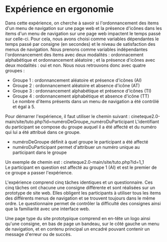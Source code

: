 # Expérience en ergonomie 

Dans cette expérience, on cherche à savoir si l'ordonnancement des items d'un menu de navigation sur une page web et la présence d'icônes dans les items d'un menu de navigation sur une page web impactent le temps passé sur celle-ci. Pour cela, nous avons choisi comme variables dépendantes le temps passé par consigne (en secondes) et le niveau de satisfaction des menus de navigation. Nous prenons comme variables indépendantes l'ordonnancement des items avec deux modalités : ordonnacement alphabétique et ordonnancement aléatoire ; et la présence d'icônes avec deux modalités : oui et non. Nous nous retrouvons donc avec quatre groupes : 
- Groupe 1 : ordonnancement aléatoire et présence d'icônes (AI)
- Groupe 2 : ordonnancement aléatoire et absence d'icône (AT)
- Groupe 3 : ordonnancement alphabétique et présence d'icônes (TI)
- Groupe 4 : ordonnancement alphabétique et absence d'icône (TT)
<br />Le nombre d'items présents dans un menu de navigation a été contrôlé et égal à 5. 

Pour démarrer l'expérience, il faut utiliser le chemin suivant : cineteque2.0-main/site/tuto.php?id=numéroDeGroupe_numéroDuParticipant
L'identifiant du participant se compose du groupe auquel il a été affecté et du numéro qui lui a été attribué dans ce groupe. 
- numéroDeGroupe définit à quel groupe le participant a été affecté 
- numéroDuParticipant permet d'attribuer un numéro unique au participant dans le groupe

Un exemple de chemin est : cineteque2.0-main/site/tuto.php?id=1_1<br />
Le participant en question est affecté au groupe 1 (AI) et est le premier de ce groupe a passer l'expérience. 

L'expérience comprend cinq tâches identiques et un questionnaire. Ces cinq tâches ont chacune une consigne différente et sont réalisées sur un prototype de site web. Elles obligent les participants à utiliser tous les items des différents menus de navigation et se trouvent toujours dans le même ordre. Le questionnaire permet de contrôler la difficulté des consignes ainsi que la familiarité avec une interface web. 

Une page type du site prototypique comprend en en-tête un logo ainsi qu'une consigne, en bas de page un bandeau, sur le côté gauche un menu de navigation, et en contenu principal un encadré pouvant contenir un message d'erreur ou de succès. 
